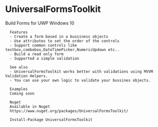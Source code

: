 # UniversalFormsToolkit

Build Forms for UWP Windows 10

      Features
      - Create a form based in a bussiness objects
      - Use attributes to set the order of the controls
      - Support common controls like textbox,combobox,DateTimePicker,NumericUpdown etc..
      - Build a read only form
      - Supported a simple validation

      See also
      - UniversalFormsToolkit works better with validations using MVVM Validation Helpers.
      - You can use your own logic to validate your bussines objects.
      
      Examples
      Coming soon
      
      Nuget
      Available in Nuget 
      https://www.nuget.org/packages/UniversalFormsToolkit/
      
      Install-Package UniversalFormsToolkit 
